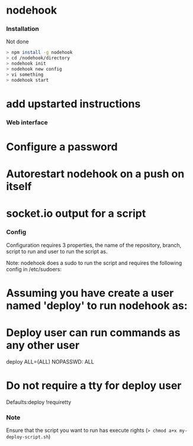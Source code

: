 nodehook
=======

### Installation

Not done
```bash
> npm install -g nodehook
> cd /nodehook/directory
> nodehook init
> nodehook new config
> vi something
> nodehook start
```

# add upstarted instructions

### Web interface

# Configure a password
# Autorestart nodehook on a push on itself
# socket.io output for a script

### Config

Configuration requires 3 properties, the name of the repository, branch, script to run and user to run the script as.

Note: nodehook does a sudo to run the script and requires the following config in /etc/sudoers:

# Assuming you have create a user named 'deploy' to run nodehook as:

# Deploy user can run commands as any other user
deploy ALL=(ALL)	NOPASSWD: ALL

# Do not require a tty for deploy user
Defaults:deploy    !requiretty

### Note

Ensure that the script you want to run has execute rights (`> chmod a+x my-deploy-script.sh`)
